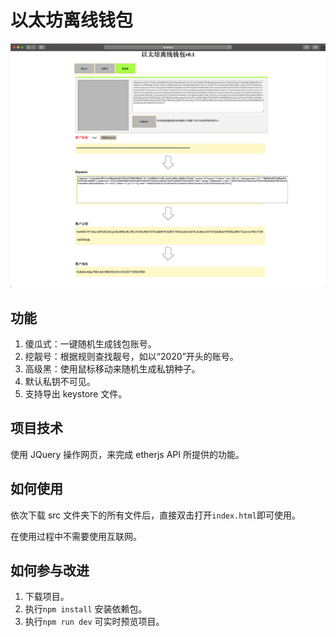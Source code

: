 # 以太坊离线钱包

![](screen.png)

## 功能

1. 傻瓜式：一键随机生成钱包账号。
2. 挖靓号：根据规则查找靓号，如以“2020”开头的账号。
3. 高级黑：使用鼠标移动来随机生成私钥种子。
4. 默认私钥不可见。
5. 支持导出 keystore 文件。

## 项目技术

使用 JQuery 操作网页，来完成 etherjs API 所提供的功能。

## 如何使用

依次下载 src 文件夹下的所有文件后，直接双击打开`index.html`即可使用。

在使用过程中不需要使用互联网。

## 如何参与改进

1. 下载项目。
2. 执行`npm install` 安装依赖包。
3. 执行`npm run dev` 可实时预览项目。
